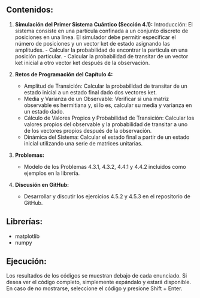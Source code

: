 ## Contenidos:

1. **Simulación del Primer Sistema Cuántico (Sección 4.1):**
   Introducción: El sistema consiste en una partícula confinada a un conjunto discreto de posiciones en una línea. El simulador debe permitir especificar el número de posiciones y un vector ket de estado asignando las amplitudes.
       - Calcular la probabilidad de encontrar la partícula en una posición particular.
       - Calcular la probabilidad de transitar de un vector ket inicial a otro vector ket después de la observación.

2. **Retos de Programación del Capítulo 4:**
    - Amplitud de Transición: Calcular la probabilidad de transitar de un estado inicial a un estado final dado dos vectores ket.
    - Media y Varianza de un Observable: Verificar si una matriz observable es hermitiana y, si lo es, calcular su media y varianza en un estado dado.
    - Cálculo de Valores Propios y Probabilidad de Transición: Calcular los valores propios del observable y la probabilidad de transitar a uno de los vectores propios después de la observación.
    - Dinámica del Sistema: Calcular el estado final a partir de un estado inicial utilizando una serie de matrices unitarias.

3. **Problemas:**
    - Modelo de los Problemas 4.3.1, 4.3.2, 4.4.1 y 4.4.2 incluidos como ejemplos en la librería.

4. **Discusión en GitHub:**
    - Desarrollar y discutir los ejercicios 4.5.2 y 4.5.3 en el repositorio de GitHub.

## Librerías:

- matplotlib
- numpy

## Ejecución:

Los resultados de los códigos se muestran debajo de cada enunciado. Si desea ver el código completo, simplemente expándalo y estará disponible. En caso de no mostrarse, seleccione el código y presione Shift + Enter.

